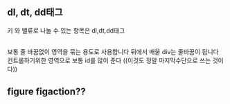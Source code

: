 
## dl, dt, dd태그
키 와 밸류로 나눌 수 있는 항목은 dl,dt,dd태그

## <span>

보통 줄 바꿈없이 영역을 묶는 용도로 사용합니다 뒤에서 배울 div는 줄바꿈이 됩니다
컨트롤하기위한 영역으로 보통 id를 많이 준다 
((이것도 정말 마지막수단으로 쓰는 것이다))

## figure figaction??